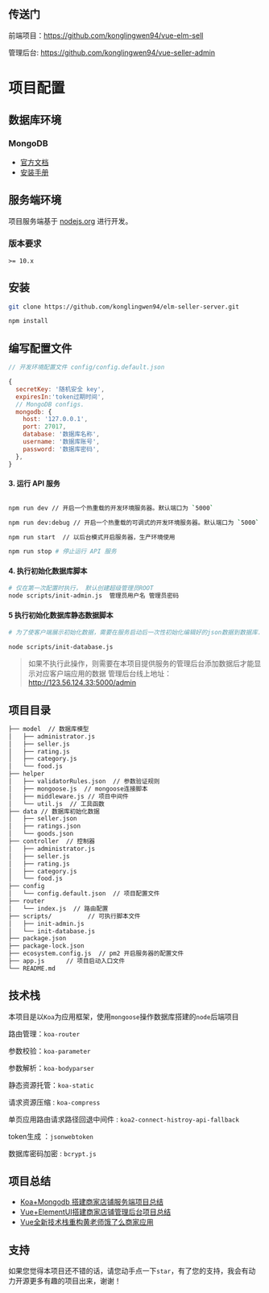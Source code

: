 
## 传送门

前端项目：<https://github.com/konglingwen94/vue-elm-sell>

管理后台: <https://github.com/konglingwen94/vue-seller-admin>


# 项目配置

## 数据库环境

### MongoDB

- [官方文档](https://docs.mongodb.com/manual/introduction/)
- [安装手册](https://docs.mongodb.com/manual/administration/install-on-linux/)

## 服务端环境

项目服务端基于 [nodejs.org](https://nodejs.org/) 进行开发。

### 版本要求

```
>= 10.x
```

## 安装

```bash
git clone https://github.com/konglingwen94/elm-seller-server.git

npm install

```

## 编写配置文件

```js
// 开发环境配置文件 config/config.default.json

{
  secretKey: '随机安全 key',
  expiresIn:'token过期时间',  
  // MongoDB configs.
  mongodb: {
    host: '127.0.0.1',
    port: 27017,
    database: '数据库名称',
    username: '数据库账号',
    password: '数据库密码',
  },
}
```

#### 3. 运行 API 服务

```bash

npm run dev // 开启一个热重载的开发环境服务器。默认端口为 `5000`

npm run dev:debug // 开启一个热重载的可调式的开发环境服务器。默认端口为 `5000`

npm run start  // 以后台模式开启服务器，生产环境使用

npm run stop # 停止运行 API 服务

```

#### 4. 执行初始化数据库脚本

```bash
# 仅在第一次配置时执行， 默认创建超级管理员ROOT
node scripts/init-admin.js  管理员用户名 管理员密码
```
#### 5 执行初始化数据库静态数据脚本

```bash
# 为了使客户端展示初始化数据，需要在服务启动后一次性初始化编辑好的json数据到数据库.

node scripts/init-database.js
```


>如果不执行此操作，则需要在本项目提供服务的管理后台添加数据后才能显示对应客户端应用的数据 管理后台线上地址：<http://123.56.124.33:5000/admin>



## 项目目录

```bash
├── model  // 数据库模型
│   ├── administrator.js
│   ├── seller.js
│   ├── rating.js
│   ├── category.js
│   └── food.js
├── helper
│   ├── validatorRules.json  // 参数验证规则
│   ├── mongoose.js  // mongoose连接脚本
│   ├── middleware.js // 项目中间件
│   └── util.js  // 工具函数
├── data // 数据库初始化数据
│   ├── seller.json
│   ├── ratings.json
│   └── goods.json
├── controller  // 控制器
│   ├── administrator.js
│   ├── seller.js
│   ├── rating.js
│   ├── category.js
│   └── food.js
├── config
│   └── config.default.json  // 项目配置文件
├── router
│   └── index.js  // 路由配置
├── scripts/          // 可执行脚本文件
│   ├── init-admin.js
│   └── init-database.js
├── package.json
├── package-lock.json
├── ecosystem.config.js  // pm2 开启服务器的配置文件
├── app.js      // 项目启动入口文件
└── README.md

```

## 技术栈

本项目是以`Koa`为应用框架，使用`mongoose`操作数据库搭建的`node`后端项目

路由管理：`koa-router`

参数校验：`koa-parameter`

参数解析：`koa-bodyparser`

静态资源托管：`koa-static`

请求资源压缩 : `koa-compress`

单页应用路由请求路径回退中间件 : `koa2-connect-histroy-api-fallback`

token生成 ：`jsonwebtoken`

数据库密码加密 : `bcrypt.js`

## 项目总结

- [Koa+Mongodb 搭建商家店铺服务端项目总结](https://juejin.cn/post/6907803934031609863)
- [Vue+ElementUI搭建商家店铺管理后台项目总结](https://juejin.cn/post/6906796790390095879)
- [Vue全新技术栈重构黄老师饿了么商家应用](https://juejin.cn/post/6844904202624303118)

## 支持

如果您觉得本项目还不错的话，请您动手点一下`star`，有了您的支持，我会有动力开源更多有趣的项目出来，谢谢！
